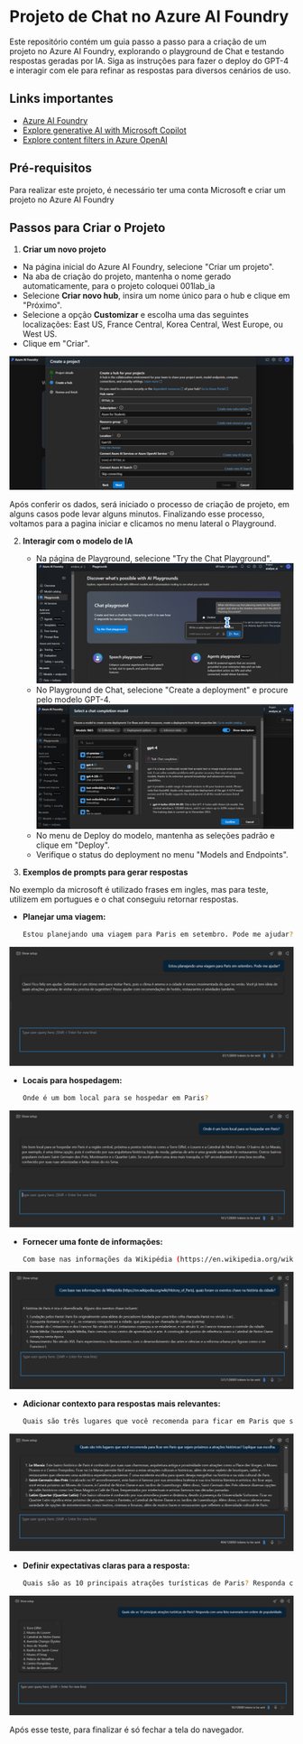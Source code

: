 
# Projeto de Chat no Azure AI Foundry

Este repositório contém um guia passo a passo para a criação de um projeto no Azure AI Foundry, explorando o playground de Chat e testando respostas geradas por IA. Siga as instruções para fazer o deploy do GPT-4 e interagir com ele para refinar as respostas para diversos cenários de uso.



## Links importantes

- [Azure AI Foundry](https://portal.azure.com)
- [Explore generative AI with Microsoft Copilot](https://microsoftlearning.github.io/mslearn-ai-fundamentals/Instructions/Labs/12-generative-ai.html)
- [Explore content filters in Azure OpenAI](https://microsoftlearning.github.io/mslearn-ai-studio/Instructions/06-Explore-content-filters.html)

## Pré-requisitos

Para realizar este projeto, é necessário ter uma conta Microsoft e criar um projeto no Azure AI Foundry

## Passos para Criar o Projeto

1.  **Criar um novo projeto**
   - Na página inicial do Azure AI Foundry, selecione "Criar um projeto".
   - Na aba de criação do projeto, mantenha o nome gerado automaticamente, para o projeto coloquei 001lab_ia
   - Selecione **Criar novo hub**, insira um nome único para o hub e clique em "Próximo".
   - Selecione a opção **Customizar** e escolha uma das seguintes localizações: East US, France Central, Korea Central, West Europe, ou West US.
   - Clique em "Criar".
  
  ![](scr/001.png)

  Após conferir os dados, será iniciado o processo de criação de projeto, em alguns casos pode levar alguns minutos. Finalizando esse processo, voltamos para a pagina iniciar e clicamos no menu lateral o Playground.

2. **Interagir com o modelo de IA**
   
   - Na página de Playground, selecione "Try the Chat Playground".
  ![](scr/002.png)
   - No Playground de Chat, selecione "Create a deployment" e procure pelo modelo GPT-4.
  ![](scr/003.png)
   - No menu de Deploy do modelo, mantenha as seleções padrão e clique em "Deploy". 
   - Verifique o status do deployment no menu "Models and Endpoints".
  
  3. **Exemplos de prompts para gerar respostas**
   
   No exemplo da microsoft é utilizado frases em ingles, mas para teste, utilizem em portugues e o chat conseguiu retornar respostas.

- **Planejar uma viagem:**
     ```bash
     Estou planejando uma viagem para Paris em setembro. Pode me ajudar?
     ```

![](scr/004.png)


- **Locais para hospedagem:**
     ```bash
     Onde é um bom local para se hospedar em Paris?
     ```
 ![](scr/005.png)



- **Fornecer uma fonte de informações:**
     ```bash
     Com base nas informações da Wikipédia (https://en.wikipedia.org/wiki/History_of_Paris), quais foram os eventos chave na história da cidade?
     ```
 ![](scr/007.png)

- **Adicionar contexto para respostas mais relevantes:**
     ```bash
     Quais são três lugares que você recomenda para ficar em Paris que sejam próximos a atrações históricas? Explique sua escolha.
     ```
 ![](scr/008.png)

- **Definir expectativas claras para a resposta:**
     ```bash
     Quais são as 10 principais atrações turísticas de Paris? Responda com uma lista numerada em ordem de popularidade.
     ```
 ![](scr/009.png)



Após esse teste, para finalizar é só fechar a tela do navegador. 
